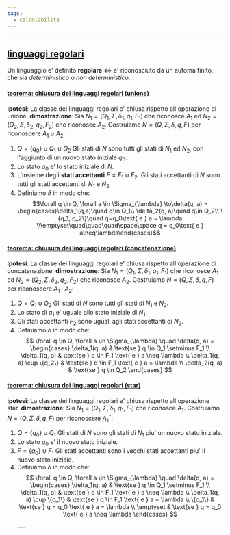```yaml
---
tags:
  - calcolabilita
---
```

___
## <u>linguaggi regolari</u>
Un linguaggio e' definito **regolare** $\iff$ e' riconosciuto da un automa finito, che sia *deterministico* o *non deterministico*.

#### <u>teorema: chiusura dei linguaggi regolari (unione)</u>
**ipotesi**: La classe dei linguaggi regolari e' chiusa rispetto all'operazione di unione.
**dimostrazione**:
Sia $N_1 = (Q_1, \Sigma,\delta_1, q_1, F_1)$ che riconosce $A_1$ ed $N_2 = (Q_2, \Sigma,\delta_2, q_2, F_2)$ che riconosce $A_2$.
Costruiamo $N = (Q, \Sigma,\delta, q, F)$ per riconoscere $A_1 \cup A_2$:
1. $Q = \{q_0\} \cup Q_1 \cup Q_2$
	   Gli stati di $N$ sono tutti gli stati di $N_1$ ed $N_2$, con l'aggiunto di un nuovo stato iniziale $q_0$.
2. Lo stato $q_0$ e' lo stato iniziale di $N$.
3. L'insieme degli **stati accettanti** $F = F_1 \cup F_2$.
   Gli stati accettanti di $N$ sono tutti gli stati accettanti di $N_1$ e $N_2$
4. Definiamo $\delta$ in modo che:
   $$\forall q \in Q, \forall a \in \Sigma_{\lambda} \to\delta(q, a) = \begin{cases}\delta_1(q,a)\quad q\in Q_1\\ \delta_2(q, a)\quad q\in Q_2\\ \{q_1, q_2\}\quad q=q_0\text{ e } a = \lambda \\\emptyset\quad\quad\quad\space\space q = q_0\text{ e } a\neq\lambda\end{cases}$$

#### <u>teorema: chiusura dei linguaggi regolari (concatenazione)</u>
**ipotesi**: La classe dei linguaggi regolari e' chiusa rispetto all'operazione di concatenazione.
**dimostrazione**:
Sia $N_1 = (Q_1, \Sigma,\delta_1, q_1, F_1)$ che riconosce $A_1$ ed $N_2 = (Q_2, \Sigma,\delta_2, q_2, F_2)$ che riconosce $A_2$.
Costruiamo $N = (Q, \Sigma,\delta, q, F)$ per riconoscere $A_1 \cdot A_2$:
1. $Q = Q_1 \cup Q_2$
   Gli stati di $N$ sono tutti gli stati di $N_1$ e $N_2$.
2. Lo stato di $q_1$ e' uguale allo stato iniziale di $N_1$.
3. Gli stati accettanti $F_2$ sono uguali agli stati accettanti di $N_2$.
4. Definiamo $\delta$ in modo che:
$$
\forall q \in Q, \forall a \in \Sigma_{\lambda} \quad
\delta(q, a) = 
\begin{cases}
\delta_1(q, a) & \text{se } q \in Q_1 \setminus F_1 \\
\delta_1(q, a) & \text{se } q \in F_1 \text{ e } a \neq \lambda \\
\delta_1(q, a) \cup \{q_2\} & \text{se } q \in F_1 \text{ e } a = \lambda \\
\delta_2(q, a) & \text{se } q \in Q_2
\end{cases}
$$
#### <u>teorema: chiusura dei linguaggi regolari (star)</u>
**ipotesi**: La classe dei linguaggi regolari e' chiusa rispetto all'operazione star.
**dimostrazione**:
Sia $N_1 = (Q_1, \Sigma,\delta_1, q_1, F_1)$ che riconosce $A_1$.
Costruiamo $N = (Q, \Sigma,\delta, q, F)$ per riconoscere $A_1^*$:
1. $Q = \{q_0\}\cup Q_1$
   Gli stati di $N$ sono gli stati di $N_1$ piu' un nuovo stato iniziale.
2. Lo stato $q_0$ e' il nuovo stato iniziale.
3. $F = \{q_0\}\cup F_1$
   Gli stati accettanti sono i vecchi stati accettanti piu' il nuovo stato iniziale.
4. Definiamo $\delta$ in modo che:
$$
\forall q \in Q, \forall a \in \Sigma_{\lambda} \quad
\delta(q, a) = 
\begin{cases}
\delta_1(q, a) & \text{se } q \in Q_1 \setminus F_1 \\
\delta_1(q, a) & \text{se } q \in F_1 \text{ e } a \neq \lambda \\
\delta_1(q, a) \cup \{q_1\} & \text{se } q \in F_1 \text{ e } a = \lambda \\
\{q_1\} & \text{se } q = q_0 \text{ e } a = \lambda \\
\emptyset & \text{se } q = q_0 \text{ e } a \neq \lambda
\end{cases}
$$___

